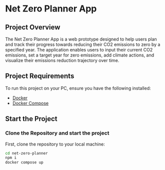 # Net Zero Planner App

## Project Overview
The Net Zero Planner App is a web prototype designed to help users plan and track their progress towards reducing their CO2 emissions to zero by a specified year. The application enables users to input their current CO2 emissions, set a target year for zero emissions, add climate actions, and visualize their emissions reduction trajectory over time.

## Project Requirements
To run this project on your PC, ensure you have the following installed:
- [Docker](https://www.docker.com/)
- [Docker Compose](https://docs.docker.com/compose/)

## Start the Project

###  Clone the Repository and start the project
First, clone the repository to your local machine:
```bash
cd net-zero-planner
npm i
docker compose up



